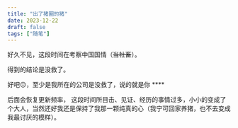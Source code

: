 ```yaml
---
title: "出了猪圈的猪"
date: 2023-12-22
draft: false
tags: ["随笔"]
---
```


好久不见，这段时间在考察中国国情（~~当社畜~~）。

得到的结论是没救了。

好吧😑，至少是我所在的公司是没救了，说的就是你 ****

后面会恢复更新频率， 这段时间所目击、见证、经历的事情过多，小小的变成了个大人，当然还好我还是保持了我那一颗纯真的心（我宁可回家养猪，也不去变成我最讨厌的模样）。